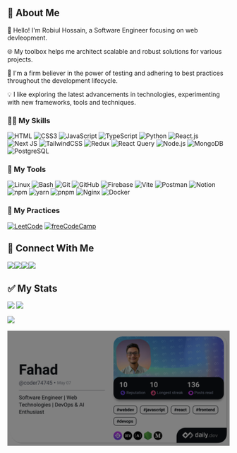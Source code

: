 <!--<div id="header" align="center">
  <img src="https://raw.githubusercontent.com/coder7475/coder7475/main/banner.png"  />
</div>
!-->

<!-- dev card from daily dev  -->

## 📖 About Me

👋 Hello! I'm Robiul Hossain, a Software Engineer focusing on web devleopment.

🌐 My toolbox helps me architect scalable and robust solutions for various projects.

🧪 I'm a firm believer in the power of testing and adhering to best practices throughout the development lifecycle.

💡 I like exploring the latest advancements in technologies, experimenting with new frameworks, tools and techniques.

<!---
## 🚀 About Me:


<!--
**coder7475/coder7475** is a ✨ _special_ ✨ repository because its `README.md` (this file) appears on your GitHub profile.

Here are some ideas to get you started:

- 🤔 I’m thinking about creating
- 👯 I’m looking to collaborate on ...
- 🌱 I’m currently learning ...
-  Pronouns: ...
-  Fun fact: ...
-->

### 👨‍💻 My Skills

<!-- <p>
  <a href="https://skillicons.dev">
    <img src="https://skillicons.dev/icons?i=html,css,javascript" />
  </a>
</p> -->
<!-- <p>
    <img src="https://skillicons.dev/icons?i=html,css,javascript,typescript,python,tailwindcss,materialui,react,nextjs,redux" />
</p>

<p >
    <img src="https://skillicons.dev/icons?i=nodejs,deno,bun,expressjs,prisma,mongodb,postgres,jest,vitest,cypress" />
</p> -->

![HTML](https://img.shields.io/badge/HTML5-E34F26?style=flat-square&logo=html5&logoColor=white)
![CSS3](https://img.shields.io/badge/CSS3-1572B6?style=flat-square&logo=css3&logoColor=white)
![JavaScript](https://img.shields.io/badge/JavaScript-F7DF1E?style=flat-square&logo=javascript&logoColor=black)
![TypeScript](https://img.shields.io/badge/TypeScript-007ACC?style=flat-square&logo=typescript&logoColor=white)
![Python](https://img.shields.io/badge/Python-3670A0?style=flat-square&logo=python&logoColor=white)
![React.js](https://img.shields.io/badge/React.js-0081CB?style=flat-square&logo=react&logoColor=61DAFB)
![Next JS](https://img.shields.io/badge/Next-black?style=flat-square&logo=next.js&logoColor=white)
![TailwindCSS](https://img.shields.io/badge/Tailwind_CSS-38B2AC?style=flat-square&logo=tailwind-css&logoColor=white)
![Redux](https://img.shields.io/badge/Redux-593D88?style=flat-square&logo=redux&logoColor=white)
![React Query](https://img.shields.io/badge/-React%20Query-FF4154?style=flat-square&logo=react%20query&logoColor=white)
![Node.js](https://img.shields.io/badge/Node.js-43853D?style=flat-square&logo=node.js&logoColor=white)
![MongoDB](https://img.shields.io/badge/MongoDB-4EA94B?style=flat-square&logo=mongodb&logoColor=white)
![PostgreSQL](https://img.shields.io/badge/PostgreSQL-316192?style=flat-square&logo=postgresql&logoColor=white)

### 🔧 My Tools

![Linux](https://img.shields.io/badge/Linux-FCC624?style=flat-square&logo=linux&logoColor=black)
![Bash](https://img.shields.io/badge/Bash-324C6C?style=flat-square&logo=gnu&logoColor=white)
![Git](https://img.shields.io/badge/Git-F0503C?style=flat-square&logo=git&logoColor=white)
![GitHub](https://img.shields.io/badge/GitHub-1210A6?style=flat-square&logo=github&logoColor=black)
![Firebase](https://img.shields.io/badge/firebase-%23039BE5.svg?style=flat-square&logo=firebase&logoColor=yellow)
![Vite](https://img.shields.io/badge/Vite-593D88?style=flat-square&logo=vite&logoColor=white)
![Postman](https://img.shields.io/badge/Postman-F56723?style=flat-square&logo=Postman&logoColor=white)
![Notion](https://img.shields.io/badge/Notion-C4C7CC?style=flat-square&logo=notion&logoColor=black)
![npm](https://img.shields.io/badge/npm-E8232D?style=flat-square&logo=npm&logoColor=white)
![yarn](https://img.shields.io/badge/yarn-2CC41A?style=flat-square&logo=yarn&logoColor=black)
![pnpm](https://img.shields.io/badge/pnpm-43B581?style=flat-square&logo=pnpm&logoColor=black)
![Nginx](https://img.shields.io/badge/Nginx-0076C8?style=flat-square&logo=nginx&logoColor=white)
![Docker](https://img.shields.io/badge/Docker-0DB7ED?style=flat-square&logo=docker&logoColor=white)

### 🏃 My Practices

[![LeetCode](https://img.shields.io/badge/Profile-LeetCode-yellow)](https://leetcode.com/u/robiul_hossain/)
[![freeCodeCamp](https://img.shields.io/badge/Profile-freeCodeCamp-black)](https://www.freecodecamp.org/coder7475)

## 👥 Connect With Me

[<img src="https://skillicons.dev/icons?i=linkedin">](https://www.linkedin.com/in/robiul-hossain-298298265/)[<img src="https://skillicons.dev/icons?i=gmail" />](mailto:robiulhossain7475@gmail.com)[<img src="https://skillicons.dev/icons?i=twitter" />](https://x.com/robiul7475)[<img src="https://skillicons.dev/icons?i=leetcode" />](https://x.com/robiul7475)

## ✅ My Stats

<p>

![](http://github-profile-summary-cards.vercel.app/api/cards/repos-per-language?username=coder7475&theme=blue_green)  ![](http://github-profile-summary-cards.vercel.app/api/cards/most-commit-language?username=coder7475&theme=blue_green)

![](http://github-profile-summary-cards.vercel.app/api/cards/profile-details?username=coder7475&theme=blue_green)

<a href="https://app.daily.dev/coder74745"><img src="./devcard.png" style="filter: brightness(50%);" width="700" alt="Fahad's Dev Card"/></a>

</p>
